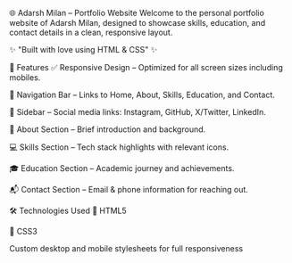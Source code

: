 
🌐 Adarsh Milan – Portfolio Website
Welcome to the personal portfolio website of Adarsh Milan, designed to showcase skills, education, and contact details in a clean, responsive layout.

✨ "Built with love using HTML & CSS" ✨

🚀 Features
✅ Responsive Design – Optimized for all screen sizes including mobiles.

🧭 Navigation Bar – Links to Home, About, Skills, Education, and Contact.

📱 Sidebar – Social media links: Instagram, GitHub, X/Twitter, LinkedIn.

🙋 About Section – Brief introduction and background.

💻 Skills Section – Tech stack highlights with relevant icons.

🎓 Education Section – Academic journey and achievements.

📬 Contact Section – Email & phone information for reaching out.

🛠️ Technologies Used
🔹 HTML5

🔹 CSS3

Custom desktop and mobile stylesheets for full responsiveness
